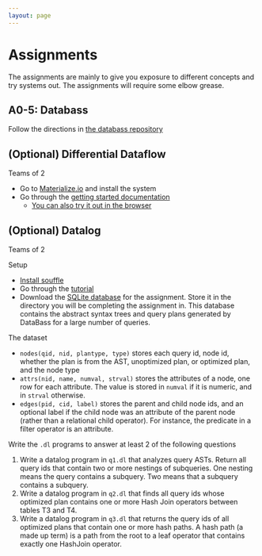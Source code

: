 ```yaml
---
layout: page
---
```


# Assignments

The assignments are mainly to give you exposure to different concepts and try  systems out.  The assignments will require some elbow grease.

## A0-5: Databass

Follow the directions in [the databass repository](https://github.com/w6113/databass-public/tree/master/docs)



## (Optional) Differential Dataflow

Teams of 2

* Go to [Materialize.io](http://materialize.io) and install the system 
* Go through the [getting started documentation](https://materialize.io/docs/get-started/)
  * [You can also try it out in the browser](https://materialize.io/docs/katacoda/?intro-wikipedia)


## (Optional) Datalog

Teams of 2

Setup

* [Install souffle](https://souffle-lang.github.io/install)
* Go through the [tutorial](https://souffle-lang.github.io/tutorial)
* Download the [SQLite database](https://github.com/w6113/databass-public/blob/master/docs/a5.db?raw=true) for the assignment.  Store it in the directory you will be completing the assignment in.  This database contains the abstract syntax trees and query plans generated by DataBass for a large number of queries.  

The dataset

* `nodes(qid, nid, plantype, type)` stores each query id, node id, whether the plan is from the AST, unoptimized plan, or optimized plan, and the node type
* `attrs(nid, name, numval, strval)` stores the attributes of a node, one row for each attribute.  The value is stored in `numval` if it is numeric, and in `strval` otherwise.
* `edges(pid, cid, label)` stores the parent and child node ids, and an optional label if the child node was an attribute of the parent node (rather than a relational child operator).  For instance, the predicate in a filter operator is an attribute.


Write the `.dl` programs to answer at least 2 of the following questions

1. Write a datalog program in `q1.dl` that analyzes query ASTs.  Return all query ids that contain two or more nestings of subqueries. One nesting means the query contains a subquery.  Two means that a subquery contains a subquery.
1. Write a datalog program in `q2.dl` that finds all query ids whose optimized plan contains one or more Hash Join operators between tables T3 and T4.
1. Write a datalog program in `q3.dl` that returns the query ids of all optimized plans that contain one or more hash paths.  A hash path (a made up term) is a path from the root to a leaf operator that contains exactly one HashJoin operator.



